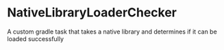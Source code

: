 # NativeLibraryLoaderChecker
A custom gradle task that takes a native library and determines if it can be loaded successfully
